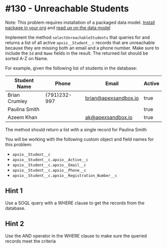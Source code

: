 # #130 - Unreachable Students

Note: This problem requires installation of a packaged data model. [Install package in your org](https://login.salesforce.com/packaging/installPackage.apexp?p0=04t5f000000Gx6CAAS) and [read up on the data model](https://gist.github.com/maujood/9bca1e95a9fe39b1cb881a116873d83e)

Implement the method <code>selectUnreachableStudents</code> that queries for and returns a list of all active <code>apxio__Student__c</code> records that are unreachable because they are missing both an email and a phone number. Make sure to include the <code>Id</code> and <code>Name</code> fields in the result. The returned list should be sorted A-Z on Name.

For example, given the following list of students in the database:

| Student Name   | Phone          | Email                | Active |
|----------------|----------------|----------------------|--------|
| Brian Crumley  | (791)232-997   | brian@apexsandbox.io | true   |
| Paulina Smith  |                |                      | true   |
| Azeem Khan     |                | ak@apexsandbox.io   | true   |

The method should return a list with a single record for Paulina Smith

You will be working with the following custom object and field names for this problem:

- <code>apxio__Student__c</code></br>
- <code>apxio__Student__c.apxio__Active__c</code></br>
- <code>apxio__Student__c.apxio__Email__c</code></br>
- <code>apxio__Student__c.apxio__Phone__c</code></br>
- <code>apxio__Student__c.apxio__Registration_Number__c</code></br>

## Hint 1
Use a SOQL query with a WHERE clause to get the records from the database.

## Hint 2
Use the AND operator in the WHERE clause to make sure the queried records meet the criteria